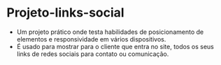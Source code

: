 # Projeto-links-social
  - Um projeto prático onde testa habilidades de posicionamento de elementos e responsividade em vários dispositivos.
  - É usado para mostrar para o cliente que entra no site, todos os seus links de redes sociais para contato ou comunicação.
  